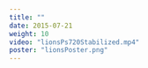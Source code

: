 ```yaml
---
title: ""
date: 2015-07-21
weight: 10
video: "lionsPs720Stabilized.mp4"
poster: "lionsPoster.png"
---
```

